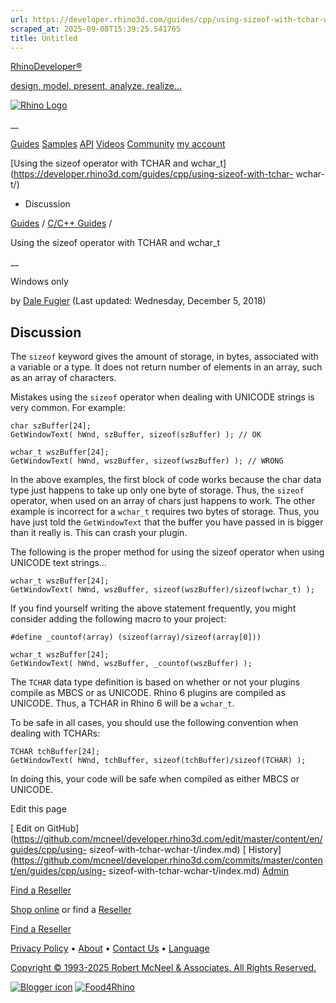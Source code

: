 ```yaml
---
url: https://developer.rhino3d.com/guides/cpp/using-sizeof-with-tchar-wchar-t/
scraped_at: 2025-09-08T15:39:25.541765
title: Untitled
---
```


[RhinoDeveloper®](/)

[design, model, present, analyze, realize...](/)

[![Rhino Logo](https://developer.rhino3d.com/images/rhinodevlogo.png)](/)

__

[Guides](https://developer.rhino3d.com/guides)
[Samples](https://developer.rhino3d.com/samples)
[API](https://developer.rhino3d.com/api)
[Videos](https://developer.rhino3d.com/videos)
[Community](https://discourse.mcneel.com/c/rhino-developer) [my account
](https://www.rhino3d.com/my-account/ "Manage your account, licenses, and
teams")

[Using the sizeof operator with TCHAR and
wchar_t](https://developer.rhino3d.com/guides/cpp/using-sizeof-with-tchar-
wchar-t/)

  * Discussion

[Guides](https://developer.rhino3d.com/en/guides/) / [C/C++
Guides](https://developer.rhino3d.com/en/guides/cpp/) /

Using the sizeof operator with TCHAR and wchar_t

__

Windows only

by [Dale Fugier](https://discourse.mcneel.com/u/dale/) (Last updated:
Wednesday, December 5, 2018)

## Discussion

The `sizeof` keyword gives the amount of storage, in bytes, associated with a
variable or a type. It does not return number of elements in an array, such as
an array of characters.

Mistakes using the `sizeof` operator when dealing with UNICODE strings is very
common. For example:

    
    
    char szBuffer[24];
    GetWindowText( hWnd, szBuffer, sizeof(szBuffer) ); // OK
    
    wchar_t wszBuffer[24];
    GetWindowText( hWnd, wszBuffer, sizeof(wszBuffer) ); // WRONG
    

In the above examples, the first block of code works because the char data
type just happens to take up only one byte of storage. Thus, the `sizeof`
operator, when used on an array of chars just happens to work. The other
example is incorrect for a `wchar_t` requires two bytes of storage. Thus, you
have just told the `GetWindowText` that the buffer you have passed in is
bigger than it really is. This can crash your plugin.

The following is the proper method for using the sizeof operator when using
UNICODE text strings…

    
    
    wchar_t wszBuffer[24];
    GetWindowText( hWnd, wszBuffer, sizeof(wszBuffer)/sizeof(wchar_t) );
    

If you find yourself writing the above statement frequently, you might
consider adding the following macro to your project:

    
    
    #define _countof(array) (sizeof(array)/sizeof(array[0]))
    
    wchar_t wszBuffer[24];
    GetWindowText( hWnd, wszBuffer, _countof(wszBuffer) );
    

The `TCHAR` data type definition is based on whether or not your plugins
compile as MBCS or as UNICODE. Rhino 6 plugins are compiled as UNICODE. Thus,
a TCHAR in Rhino 6 will be a `wchar_t`.

To be safe in all cases, you should use the following convention when dealing
with TCHARs:

    
    
    TCHAR tchBuffer[24];
    GetWindowText( hWnd, tchBuffer, sizeof(tchBuffer)/sizeof(TCHAR) );
    

In doing this, your code will be safe when compiled as either MBCS or UNICODE.

Edit this page

[ Edit on
GitHub](https://github.com/mcneel/developer.rhino3d.com/edit/master/content/en/guides/cpp/using-
sizeof-with-tchar-wchar-t/index.md) [
History](https://github.com/mcneel/developer.rhino3d.com/commits/master/content/en/guides/cpp/using-
sizeof-with-tchar-wchar-t/index.md) [
Admin](https://developer.rhino3d.com/admin)

[Find a Reseller](https://www.rhino3d.com/sales)

[Shop online](https://www.rhino3d.com/store) or find a
[Reseller](https://www.rhino3d.com/sales)

[Find a Reseller](https://www.rhino3d.com/sales)

[Privacy Policy](https://www.rhino3d.com/privacy) •
[About](https://www.rhino3d.com/mcneel/about) • [Contact
Us](https://www.rhino3d.com/mcneel/contact) • [
Language](https://www.rhino3d.com/language "Change to a different region or
language")

[Copyright © 1993-2025 Robert McNeel & Associates. All Rights
Reserved.](https://www.rhino3d.com/mcneel/about)

[](https://www.facebook.com/McNeelRhinoceros/)
[](https://twitter.com/bobmcneel) [](https://www.linkedin.com/groups/75313/)
[](https://www.youtube.com/user/RhinoGuide/videos) [](https://vimeo.com/rhino)
[![Blogger
icon](https://developer.rhino3d.com/images/blogger.svg)](http://blog.rhino3d.com/)
[![Food4Rhino](https://developer.rhino3d.com/images/f4r_icon_01.svg)](https://www.food4rhino.com)


